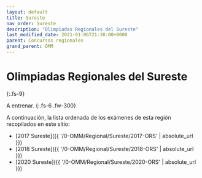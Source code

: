 ```yaml
---
layout: default
title: Sureste
nav_order: Sureste
description: "Olimpiadas Regionales del Sureste"
last_modified_date: 2021-01-06T21:30:00+0000
parent: Concursos regionales
grand_parent: OMM
---
```


<link rel="stylesheet" href="{{ '/assets/css/just-the-docs-degAzul.css' | absolute_url }}">
<script>
    jtd.setTheme('degAzul');
</script>

<!--Enviado por José Hdz. Stgo. al correo polynomm@outlook.com el 1 de enero de 2021-->

# Olimpiadas Regionales del&nbsp;<span class="deg-sitio deg-sitio-texto">Sureste</span>
{:.fs-9}

A entrenar.
{:.fs-6 .fw-300}

A continuación, la lista ordenada de los exámenes de esta región recopilados en este sitio:

* [2017 Sureste]({{ '/0-OMM/Regional/Sureste/2017-ORS' | absolute_url }})
* [2018 Sureste]({{ '/0-OMM/Regional/Sureste/2018-ORS' | absolute_url }})
* [2020 Sureste]({{ '/0-OMM/Regional/Sureste/2020-ORS' | absolute_url }})

